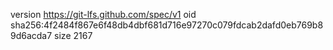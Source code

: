 version https://git-lfs.github.com/spec/v1
oid sha256:4f2484f867e6f48db4dbf681d716e97270c079fdcab2dafd0eb769b89d6acda7
size 2167
